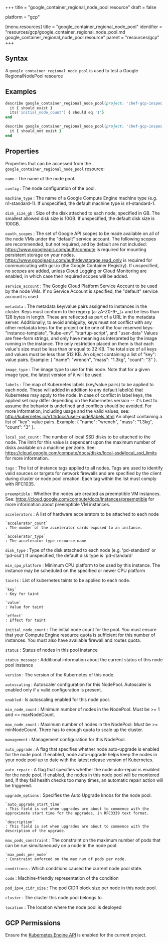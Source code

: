 +++
title = "google_container_regional_node_pool resource"
draft = false

platform = "gcp"

[menu.resources]
    title = "google_container_regional_node_pool"
    identifier = "resources/gcp/google_container_regional_node_pool.md google_container_regional_node_pool resource"
    parent = "resources/gcp"
+++

## Syntax

A `google_container_regional_node_pool` is used to test a Google RegionalNodePool resource

## Examples

```ruby
describe google_container_regional_node_pool(project: 'chef-gcp-inspec', location: 'europe-west2', cluster: 'inspec-gcp-regional-cluster', name: 'inspec-gcp-regional-node-pool') do
  it { should exist }
  its('initial_node_count') { should eq '1'}
end

describe google_container_regional_node_pool(project: 'chef-gcp-inspec', location: 'europe-west2', cluster: 'inspec-gcp-regional-cluster', name: 'nonexistent') do
  it { should_not exist }
end
```

## Properties

Properties that can be accessed from the `google_container_regional_node_pool` resource:

`name`
: The name of the node pool.

`config`
: The node configuration of the pool.

  `machine_type`
  : The name of a Google Compute Engine machine type (e.g. n1-standard-1).  If unspecified, the default machine type is n1-standard-1.

  `disk_size_gb`
  : Size of the disk attached to each node, specified in GB. The smallest allowed disk size is 10GB. If unspecified, the default disk size is 100GB.

  `oauth_scopes`
  : The set of Google API scopes to be made available on all of the node VMs under the "default" service account.  The following scopes are recommended, but not required, and by default are not included:  https://www.googleapis.com/auth/compute is required for mounting persistent storage on your nodes. https://www.googleapis.com/auth/devstorage.read_only is required for communicating with gcr.io (the Google Container Registry).  If unspecified, no scopes are added, unless Cloud Logging or Cloud Monitoring are enabled, in which case their required scopes will be added.

  `service_account`
  : The Google Cloud Platform Service Account to be used by the node VMs.  If no Service Account is specified, the "default" service account is used.

  `metadata`
  : The metadata key/value pairs assigned to instances in the cluster.  Keys must conform to the regexp [a-zA-Z0-9-_]+ and be less than 128 bytes in length. These are reflected as part of a URL in the metadata server. Additionally, to avoid ambiguity, keys must not conflict with any other metadata keys for the project or be one of the four reserved keys: "instance-template", "kube-env", "startup-script", and "user-data"  Values are free-form strings, and only have meaning as interpreted by the image running in the instance. The only restriction placed on them is that each value's size must be less than or equal to 32 KB.  The total size of all keys and values must be less than 512 KB.  An object containing a list of "key": value pairs. Example: { "name": "wrench", "mass": "1.3kg", "count": "3" }.

  `image_type`
  : The image type to use for this node.  Note that for a given image type, the latest version of it will be used.

  `labels`
  : The map of Kubernetes labels (key/value pairs) to be applied to each node. These will added in addition to any default label(s) that Kubernetes may apply to the node. In case of conflict in label keys, the applied set may differ depending on the Kubernetes version -- it's best to assume the behavior is undefined and conflicts should be avoided. For more information, including usage and the valid values, see:   http://kubernetes.io/v1.1/docs/user-guide/labels.html  An object containing a list of "key": value pairs. Example: { "name": "wrench", "mass": "1.3kg", "count": "3" }.

  `local_ssd_count`
  : The number of local SSD disks to be attached to the node.  The limit for this value is dependant upon the maximum number of disks available on a machine per zone. See:  https://cloud.google.com/compute/docs/disks/local-ssd#local_ssd_limits  for more information.

  `tags`
  : The list of instance tags applied to all nodes. Tags are used to identify valid sources or targets for network firewalls and are specified by the client during cluster or node pool creation. Each tag within the list must comply with RFC1035.

  `preemptible`
  : Whether the nodes are created as preemptible VM instances. See: https://cloud.google.com/compute/docs/instances/preemptible for more information about preemptible VM instances.

  `accelerators`
  : A list of hardware accelerators to be attached to each node

    `accelerator_count`
    : The number of the accelerator cards exposed to an instance.

    `accelerator_type`
    : The accelerator type resource name

  `disk_type`
  : Type of the disk attached to each node (e.g. 'pd-standard' or 'pd-ssd')  If unspecified, the default disk type is 'pd-standard'

  `min_cpu_platform`
  : Minimum CPU platform to be used by this instance. The instance may be scheduled on the specified or newer CPU platform

  `taints`
  : List of kubernetes taints to be applied to each node.

    `key`
    : Key for taint

    `value`
    : Value for taint

    `effect`
    : Effect for taint

`initial_node_count`
: The initial node count for the pool. You must ensure that your Compute Engine resource quota is sufficient for this number of instances. You must also have available firewall and routes quota.

`status`
: Status of nodes in this pool instance

`status_message`
: Additional information about the current status of this node pool instance

`version`
: The version of the Kubernetes of this node.

`autoscaling`
: Autoscaler configuration for this NodePool. Autoscaler is enabled only if a valid configuration is present.

  `enabled`
  : Is autoscaling enabled for this node pool.

  `min_node_count`
  : Minimum number of nodes in the NodePool. Must be >= 1 and <= maxNodeCount.

  `max_node_count`
  : Maximum number of nodes in the NodePool. Must be >= minNodeCount. There has to enough quota to scale up the cluster.

`management`
: Management configuration for this NodePool.

  `auto_upgrade`
  : A flag that specifies whether node auto-upgrade is enabled for the node pool. If enabled, node auto-upgrade helps keep the nodes in your node pool up to date with the latest release version of Kubernetes.

  `auto_repair`
  : A flag that specifies whether the node auto-repair is enabled for the node pool. If enabled, the nodes in this node pool will be monitored and, if they fail health checks too many times, an automatic repair action will be triggered.

  `upgrade_options`
  : Specifies the Auto Upgrade knobs for the node pool.

    `auto_upgrade_start_time`
    : This field is set when upgrades are about to commence with the approximate start time for the upgrades, in RFC3339 text format.

    `description`
    : This field is set when upgrades are about to commence with the description of the upgrade.

`max_pods_constraint`
: The constraint on the maximum number of pods that can be run simultaneously on a node in the node pool.

    `max_pods_per_node`
    : Constraint enforced on the max num of pods per node.

`conditions`
: Which conditions caused the current node pool state.

  `code`
  : Machine-friendly representation of the condition

`pod_ipv4_cidr_size`
: The pod CIDR block size per node in this node pool.

`cluster`
: The cluster this node pool belongs to.

`location`
: The location where the node pool is deployed

## GCP Permissions

Ensure the [Kubernetes Engine API](https://console.cloud.google.com/apis/library/container.googleapis.com/) is enabled for the current project.
